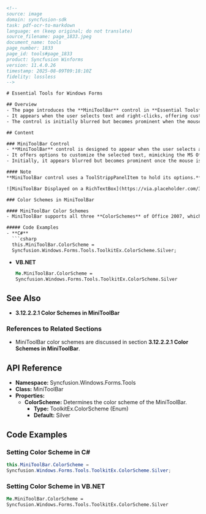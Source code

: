 ```html
<!-- 
source: image
domain: syncfusion-sdk
task: pdf-ocr-to-markdown
language: en (keep original; do not translate)
source_filename: page_1833.jpeg
document_name: tools
page_number: 1833
page_id: tools#page_1833
product: Syncfusion Winforms
version: 11.4.0.26
timestamp: 2025-08-09T09:18:10Z
fidelity: lossless
-->

# Essential Tools for Windows Forms

## Overview
- The page introduces the **MiniToolBar** control in **Essential Tools**, which provides a similar look and feel to MS Office 2007.
- It appears when the user selects text and right-clicks, offering customization options for the selected text.
- The control is initially blurred but becomes prominent when the mouse is focused on it.

## Content

### MiniToolBar Control
- **MiniToolBar** control is designed to appear when the user selects and right-clicks on text.
- It offers options to customize the selected text, mimicking the MS Office 2007 interface.
- Initially, it appears blurred but becomes prominent once the mouse is focused on it.

#### Note
**MiniToolBar control uses a ToolStrippPanelItem to hold its options.**

![MiniToolBar Displayed on a RichTextBox](https://via.placeholder.com/300x200?text=Figure 1217:%20MiniToolBar%20Displayed%20on%20a%20RichTextBox)

### Color Schemes in MiniToolBar

#### MiniToolBar Color Schemes
- MiniToolBar supports all three **ColorSchemes** of Office 2007, which can be set using the **ColorScheme** property.

##### Code Examples
- **C#**
  ```csharp
  this.MiniToolBar.ColorScheme = 
  Syncfusion.Windows.Forms.Tools.ToolkitEx.ColorScheme.Silver;
  ```

- **VB.NET**
  ```vb
  Me.MiniToolBar.ColorScheme = 
  Syncfusion.Windows.Forms.Tools.ToolkitEx.ColorScheme.Silver
  ```

## See Also
- **3.12.2.2.1 Color Schemes in MiniToolBar**

### References to Related Sections
- MiniToolBar color schemes are discussed in section **3.12.2.2.1 Color Schemes in MiniToolBar**.

## API Reference
- **Namespace:** Syncfusion.Windows.Forms.Tools
- **Class:** MiniToolBar
- **Properties:**
  - **ColorScheme:** Determines the color scheme of the MiniToolBar.
    - **Type:** ToolkitEx.ColorScheme (Enum)
    - **Default:** Silver

## Code Examples
### Setting Color Scheme in C#
```csharp
this.MiniToolBar.ColorScheme = 
Syncfusion.Windows.Forms.Tools.ToolkitEx.ColorScheme.Silver;
```

### Setting Color Scheme in VB.NET
```vb
Me.MiniToolBar.ColorScheme = 
Syncfusion.Windows.Forms.Tools.ToolkitEx.ColorScheme.Silver
```

<!-- tags: [MiniToolBar, Windows Forms, color schemes, MS Office 2007, toolstrip panel] keywords: [Essential Tools, MiniToolBar control, color scheme, ToolStrippPanelItem, Office 2007, customization options, rich text box] -->
```